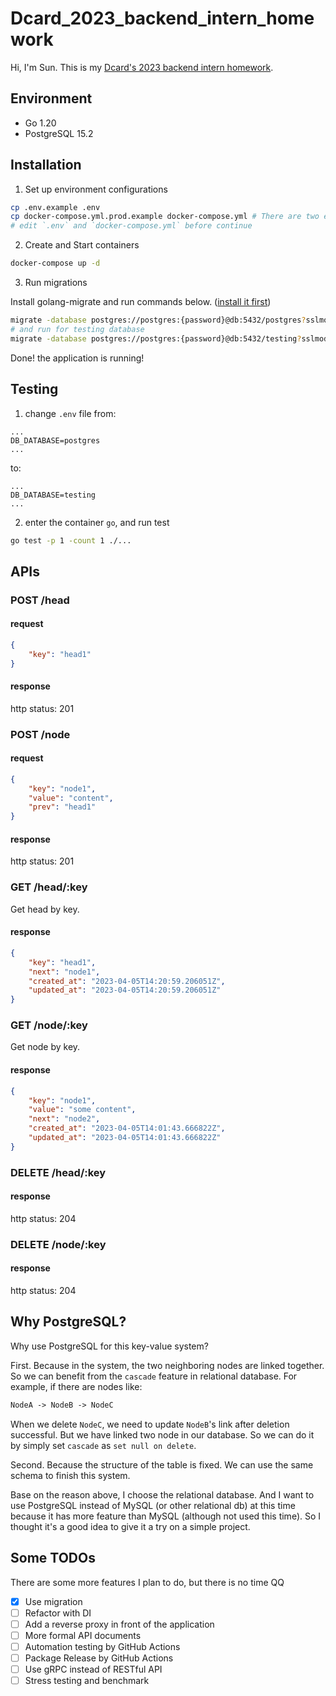 # Dcard_2023_backend_intern_homework

Hi, I'm Sun. This is my [Dcard's 2023 backend intern homework](https://drive.google.com/file/d/1XIQnm_p3waggh4PQCKEXaUa030cqtZeq/view).

## Environment

- Go 1.20
- PostgreSQL 15.2

## Installation

1. Set up environment configurations

```sh
cp .env.example .env
cp docker-compose.yml.prod.example docker-compose.yml # There are two example files (development and production for different situation)
# edit `.env` and `docker-compose.yml` before continue
```

2. Create and Start containers

```sh
docker-compose up -d
```

3. Run migrations

Install golang-migrate and run commands below. ([install it first](https://github.com/golang-migrate/migrate/tree/master/cmd/migrate))

```sh
migrate -database postgres://postgres:{password}@db:5432/postgres?sslmode=disable -source file://migrations up # change the password here
# and run for testing database
migrate -database postgres://postgres:{password}@db:5432/testing?sslmode=disable -source file://migrations up # change the password here
```

Done! the application is running!

## Testing

1. change `.env` file from:

```env
...
DB_DATABASE=postgres
...
```

to:

```env
...
DB_DATABASE=testing
...
```

2. enter the container `go`, and run test

```sh
go test -p 1 -count 1 ./...
```

## APIs

### POST /head

#### request

```json
{
    "key": "head1"
}
```

#### response

http status: 201

### POST /node

#### request

```json
{
    "key": "node1",
    "value": "content",
    "prev": "head1"
}
```

#### response

http status: 201

### GET /head/:key

Get head by key.

#### response

```json
{
    "key": "head1",
    "next": "node1",
    "created_at": "2023-04-05T14:20:59.206051Z",
    "updated_at": "2023-04-05T14:20:59.206051Z"
}
```

### GET /node/:key

Get node by key.

#### response

```json
{
    "key": "node1",
    "value": "some content",
    "next": "node2",
    "created_at": "2023-04-05T14:01:43.666822Z",
    "updated_at": "2023-04-05T14:01:43.666822Z"
}
```

### DELETE /head/:key

#### response

http status: 204

### DELETE /node/:key

#### response

http status: 204

## Why PostgreSQL?

Why use PostgreSQL for this key-value system?

First. Because in the system, the two neighboring nodes are linked together. So we can benefit from the `cascade` feature in relational database. For example, if there are nodes like:

```txt
NodeA -> NodeB -> NodeC
```

When we delete `NodeC`, we need to update `NodeB`'s link after deletion successful. But we have linked two node in our database. So we can do it by simply set `cascade` as `set null on delete`.

Second. Because the structure of the table is fixed. We can use the same schema to finish this system.

Base on the reason above, I choose the relational database. And I want to use PostgreSQL instead of MySQL (or other relational db) at this time because it has more feature than MySQL (although not used this time). So I thought it's a good idea to give it a try on a simple project.

## Some TODOs

There are some more features I plan to do, but there is no time QQ

- [x] Use migration
- [ ] Refactor with DI
- [ ] Add a reverse proxy in front of the application
- [ ] More formal API documents
- [ ] Automation testing by GitHub Actions
- [ ] Package Release by GitHub Actions
- [ ] Use gRPC instead of RESTful API
- [ ] Stress testing and benchmark
